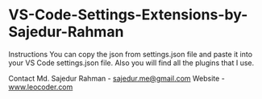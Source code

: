 # VS-Code-Settings-Extensions-by-Sajedur-Rahman

Instructions
You can copy the json from settings.json file and paste it into your VS Code settings.json file. Also you will find all the plugins that I use.

Contact
Md. Sajedur Rahman - sajedur.me@gmail.com
Website - www.leocoder.com
